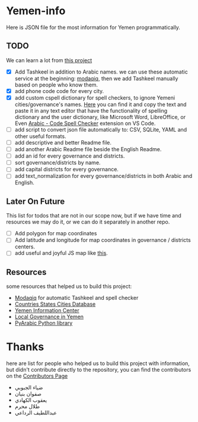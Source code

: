 # Yemen-info

Here is JSON file for the most information for Yemen programmatically.

## TODO

We can learn a lot from [this project](https://github.com/dr5hn/countries-states-cities-database)

- [x] Add Tashkeel in addition to Arabic names. we can use these automatic service at the beginning: [modaqiq](https://dictionary.alc.ae/modaqiq), then we add Tashkeel manually based on people who know them.
- [x] add phone code code for every city.
- [x] add custom cspell dictionary for spell checkers, to ignore Yemeni cities/governance's names. [Here](https://github.com/Yemeni-Open-Source/Yemen-info/blob/main/.cspell/custom-dictionary-workspace.txt) you can find it and copy the text and paste it in any text editor that have the functionality of spelling dictionary and the user dictionary, like Microsoft Word, LibreOffice, or Even [Arabic - Code Spell Checker](https://marketplace.visualstudio.com/items?itemName=streetsidesoftware.code-spell-checker-arabic) extension on VS Code.
- [ ] add script to convert json file automatically to: CSV, SQLite, YAML and other useful formats.
- [ ] add descriptive and better Readme file.
- [ ] add another Arabic Readme file beside the English Readme.
- [ ] add an id for every governance and districts.
- [ ] sort governance/districts by name.
- [ ] add capital districts for every governance.
- [ ] add text_normalization for every governance/districts in both Arabic and English.

## Later On Future

This list for todos that are not in our scope now, but if we have time and resources we may do it, or we can do it separately in another repo.

- [ ] Add polygon for map coordinates
- [ ] Add latitude and longitude for map coordinates in governance / districts centers.
- [ ] add useful and joyful JS map like [this](https://yemenlg.org/ar/).

## Resources

some resources that helped us to build this project:

- [Modaqiq](https://dictionary.alc.ae/modaqiq) for automatic Tashkeel and spell checker
- [Countries States Cities Database](https://github.com/dr5hn/countries-states-cities-database)
- [Yemen Information Center](https://yemen-nic.info/)
- [Local Governance in Yemen](https://yemenlg.org/ar/resources-by-governorate/)
- [PyArabic Python library](https://github.com/linuxscout/pyarabic)

# Thanks

here are list for people who helped us to build this project with information, but didn't contribute directly to the repository, you can find the contributors on the [Contributors Page](https://github.com/Yemeni-Open-Source/Yemen-info/graphs/contributors)

- ضياء الجبوبي
- صفوان بنيان
- يعقوب الكهادي
- طلال محرم
- عبداللطيف الرداعي
